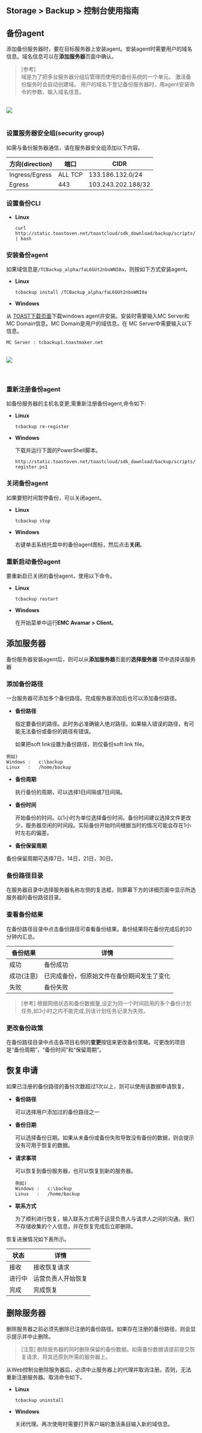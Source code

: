 ## Storage > Backup > 控制台使用指南

## 备份agent
添加备份服务器时，要在目标服务器上安装agent。安装agent时需要用户的域名信息。域名信息可以在**添加服务器**页面中确认。

> [参考]  
> 域是为了把多台服务器分组后管理而使用的备份系统的一个单元。
> 激活备份服务时会自动创建域。
> 用户的域名下登记备份服务器时，用agent安装命令的参数，输入域名信息。

<br>
<img src="http://static.toastoven.net/prod_backup/console_guide/image_01.png"/>
<br>
<br>

### 设置服务器安全组(security group)

如需与备份服务器通信，请在服务器安全组添加以下内容。

| 方向(direction)        | 端口      | CIDR               |
| ---------------- | ------- | ------------------ |
| Ingress/Egress | ALL TCP | 133.186.132.0/24   |
| Egress           | 443     | 103.243.202.188/32 |



### 设置备份CLI

* **Linux**

   ```
   curl http://static.toastoven.net/toastcloud/sdk_download/backup/scripts/linux/bootstrap.sh | bash
   ```



### 安装备份agent

如果域信息是`/TCBackup_alpha/faL6GUt2nboWNI0a`，则按如下方式安装agent。

* **Linux**

    ```
    tcbackup install /TCBackup_alpha/faL6GUt2nboWNI0a
    ```

* **Windows**

从 [TOAST下载页面](http://docs.toast.com/zh/Download)下载windows agent并安装。安装时需要输入MC Server和MC Domain信息。MC Domain是用户的域信息。在 MC Server中需要输入以下信息。

```
MC Server : tcbackup1.toastmaker.net
```

<br>
<img src="http://static.toastoven.net/prod_backup/console_guide/image_02.png"/>
<br>
<br>
<br>

### 重新注册备份agent
如备份服务器的主机名变更,需重新注册备份agent,命令如下:

* **Linux**

    ```
    tcbackup re-register
    ```

* **Windows**

  下载并运行下面的PowerShell脚本。

   ```
   http://static.toastoven.net/toastcloud/sdk_download/backup/scripts/windows/re-register.ps1
   ```


### 关闭备份agent
如果要短时间暂停备份，可以关闭agent。
* **Linux**

    ```
    tcbackup stop
    ```

* **Windows**

    右键单击系统托盘中的备份agent图标，然后点击**关闭**。

### 重新启动备份agent
要重新启已关闭的备份agent，使用以下命令。

* **Linux**

    ```
    tcbackup restart
    ```

* **Windows**

    在开始菜单中运行**EMC Avamar > Client**。


## 添加服务器
备份服务器安装agent后，则可以从**添加服务器**页面的**选择服务器** 项中选择该服务器

### 添加备份路径
一台服务器可添加多个备份路径。完成服务器添加后也可以添加备份路径。

* **备份路径**

  指定要备份的路径。此时务必准确输入绝对路径。如果输入错误的路径，有可能无法备份或备份的路径有错误。

  如果把soft link设置为备份路径，则仅备份soft link file。

```
例如)
Windows :   c:\backup
Linux   :   /home/backup
```

* **备份周期**

  执行备份的周期，可以选择1日间隔或7日间隔。

* **备份时间**

  开始备份的时间。以1小时为单位选择备份时间。备份时间建议选择文件更改少，服务器空闲的时间段。实际备份开始时间根据当时的情况可能会存在1小时左右的偏差。

* **备份保留周期**

备份保留周期可选择7日，14日，21日，30日。


### 备份路径目录
在服务器目录中选择服务器名称左侧的复选框，则屏幕下方的详细页面中显示所选服务器的备份路径目录。

### 查看备份结果
在备份路径目录中点击备份路径可查看备份结果。备份结果将在备份完成后的30分钟内汇总。

| 备份结果  | 详情                        |
| ------ | --------------------------- |
| 成功     | 备份成功                       |
| 成功(注意) | 已完成备份，但原始文件在备份期间发生了变化 |
| 失败     | 备份失败                       |

> [参考]
> 根据网络状态和备份数据量,设定为同一个时间启用的多个备份计划任务,如3小时之内不能完成,则该计划任务记录为失败。

### 更改备份政策

在备份路径目录中点击各项目右侧的**变更**按钮来更改备份策略。可更改的项目是“备份周期”，“备份时间”和“保留周期”。

## 恢复申请
如果已注册的备份路径的备份次数超过1次以上，则可以使用该数据申请恢复。

* **备份路径**

  可以选择用户添加过的备份路径之一

* **备份日期**

  可以选择备份日期。如果从未备份或备份失败导致没有备份的数据，则会提示没有可用于恢复的数据。

* **请求事项**

  可以恢复到备份服务器，也可以恢复到新的服务器。

  ```
  例如)
  Windows :   c:\backup
  Linux   :   /home/backup
  ```

* **联系方式**

  为了顺利进行恢复，输入联系方式用于运营负责人与请求人之间的沟通。我们不存储收集的个人信息，并在恢复完成后立即删除。

恢复进展情况如下表所示。

| 状态   | 详情           |
| ---- | ------------ |
| 接收   | 接收恢复请求   |
| 进行中 | 运营负责人开始恢复 |
| 完成   | 完成恢复        |


## 删除服务器

删除服务器之前必须先删除已注册的备份路径。如果存在注册的备份路径，则会显示提示并中止删除。

> [注意]
> 删除服务器的同时删除保留的备份数据。如需备份数据请提前提交恢复请求，将其还原到所需的服务器上。

从Web控制台删除服务器后，必须中止服务器上的代理并取消注册。否则，无法重新注册服务器。取消命令如下。

* **Linux**

    ```
    tcbackup uninstall
    ```

* **Windows**

    关闭代理。再次使用时需要打开客户端的激活条目输入新的域信息。
